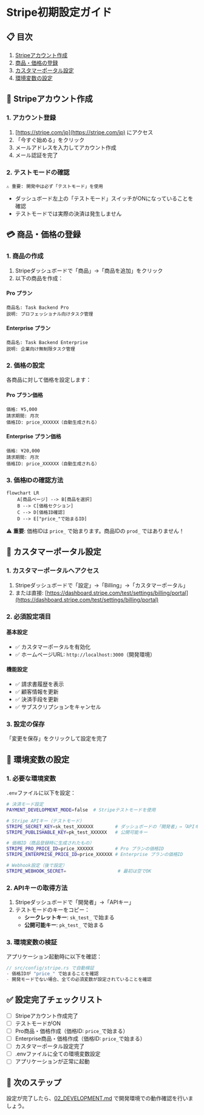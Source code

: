 # Stripe初期設定ガイド

## 📋 目次

1. [Stripeアカウント作成](#stripeアカウント作成)
2. [商品・価格の登録](#商品価格の登録)
3. [カスタマーポータル設定](#カスタマーポータル設定)
4. [環境変数の設定](#環境変数の設定)

## 🚀 Stripeアカウント作成

### 1. アカウント登録

1. [https://stripe.com/jp](https://stripe.com/jp) にアクセス
2. 「今すぐ始める」をクリック
3. メールアドレスを入力してアカウント作成
4. メール認証を完了

### 2. テストモードの確認

```
⚠️ 重要: 開発中は必ず「テストモード」を使用
```

- ダッシュボード左上の「テストモード」スイッチがONになっていることを確認
- テストモードでは実際の決済は発生しません

## 💳 商品・価格の登録

### 1. 商品の作成

1. Stripeダッシュボードで「商品」→「商品を追加」をクリック
2. 以下の商品を作成：

#### Pro プラン
```
商品名: Task Backend Pro
説明: プロフェッショナル向けタスク管理
```

#### Enterprise プラン
```
商品名: Task Backend Enterprise  
説明: 企業向け無制限タスク管理
```

### 2. 価格の設定

各商品に対して価格を設定します：

#### Pro プラン価格
```
価格: ¥5,000
請求期間: 月次
価格ID: price_XXXXXX（自動生成される）
```

#### Enterprise プラン価格
```
価格: ¥20,000
請求期間: 月次
価格ID: price_XXXXXX（自動生成される）
```

### 3. 価格IDの確認方法

```mermaid
flowchart LR
    A[商品ページ] --> B[商品を選択]
    B --> C[価格セクション]
    C --> D[価格ID確認]
    D --> E["price_"で始まるID]
```

⚠️ **重要**: 価格IDは `price_` で始まります。商品IDの `prod_` ではありません！

## 🎯 カスタマーポータル設定

### 1. カスタマーポータルへアクセス

1. Stripeダッシュボードで「設定」→「Billing」→「カスタマーポータル」
2. または直接: [https://dashboard.stripe.com/test/settings/billing/portal](https://dashboard.stripe.com/test/settings/billing/portal)

### 2. 必須設定項目

#### 基本設定
- ✅ カスタマーポータルを有効化
- ✅ ホームページURL: `http://localhost:3000`（開発環境）

#### 機能設定
- ✅ 請求書履歴を表示
- ✅ 顧客情報を更新
- ✅ 決済手段を更新
- ✅ サブスクリプションをキャンセル

### 3. 設定の保存

「変更を保存」をクリックして設定を完了

## 🔧 環境変数の設定

### 1. 必要な環境変数

`.env`ファイルに以下を設定：

```bash
# 決済モード設定
PAYMENT_DEVELOPMENT_MODE=false  # Stripeテストモードを使用

# Stripe APIキー（テストモード）
STRIPE_SECRET_KEY=sk_test_XXXXXX        # ダッシュボードの「開発者」→「APIキー」から取得
STRIPE_PUBLISHABLE_KEY=pk_test_XXXXXX   # 公開可能キー

# 価格ID（商品登録時に生成されたもの）
STRIPE_PRO_PRICE_ID=price_XXXXXX        # Pro プランの価格ID
STRIPE_ENTERPRISE_PRICE_ID=price_XXXXXX # Enterprise プランの価格ID

# Webhook設定（後で設定）
STRIPE_WEBHOOK_SECRET=                   # 最初は空でOK
```

### 2. APIキーの取得方法

1. Stripeダッシュボードで「開発者」→「APIキー」
2. テストモードのキーをコピー：
   - **シークレットキー**: `sk_test_` で始まる
   - **公開可能キー**: `pk_test_` で始まる

### 3. 環境変数の検証

アプリケーション起動時に以下を確認：

```rust
// src/config/stripe.rs で自動検証
- 価格IDが "price_" で始まることを確認
- 開発モードでない場合、全ての必須変数が設定されていることを確認
```

## ✅ 設定完了チェックリスト

- [ ] Stripeアカウント作成完了
- [ ] テストモードがON
- [ ] Pro商品・価格作成（価格ID: `price_`で始まる）
- [ ] Enterprise商品・価格作成（価格ID: `price_`で始まる）
- [ ] カスタマーポータル設定完了
- [ ] .envファイルに全ての環境変数設定
- [ ] アプリケーションが正常に起動

## 🎉 次のステップ

設定が完了したら、[02_DEVELOPMENT.md](./02_DEVELOPMENT.md) で開発環境での動作確認を行いましょう。